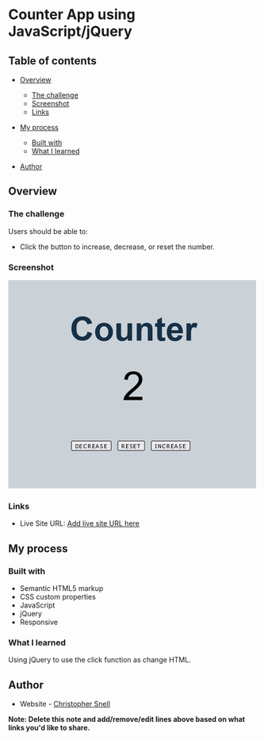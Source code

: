 # Counter App using JavaScript/jQuery

 

## Table of contents

- [Overview](#overview)
  - [The challenge](#the-challenge)
  - [Screenshot](#screenshot)
  - [Links](#links)
- [My process](#my-process)
  - [Built with](#built-with)
  - [What I learned](#what-i-learned)
 
- [Author](#author)




## Overview

### The challenge

Users should be able to:

- Click the button to increase, decrease, or reset the number.

### Screenshot

![](./image/screenshot.png)



### Links

- Live Site URL: [Add live site URL here](https://your-live-site-url.com)

## My process

### Built with

- Semantic HTML5 markup
- CSS custom properties
- JavaScript
- jQuery
- Responsive



### What I learned

Using jQuery to use the click function as change HTML.







## Author

- Website - [Christopher Snell](https://www.your-site.com)

**Note: Delete this note and add/remove/edit lines above based on what links you'd like to share.**


